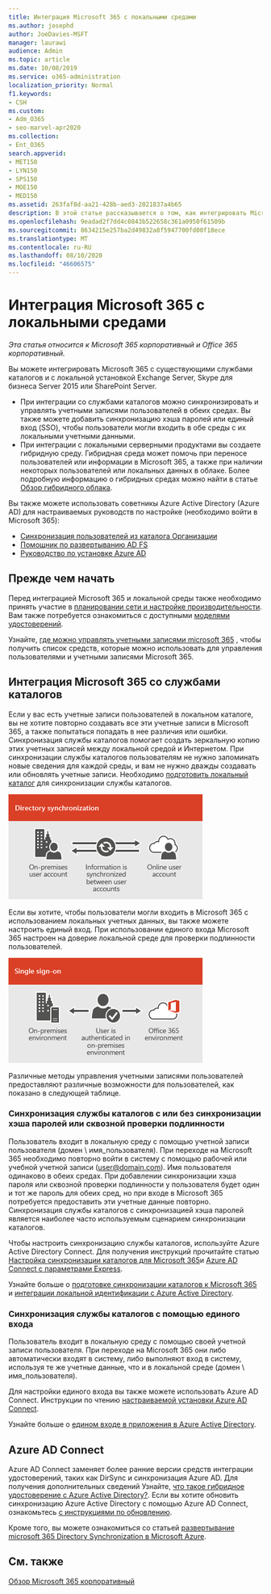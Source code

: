 ```yaml
---
title: Интеграция Microsoft 365 с локальными средами
ms.author: josephd
author: JoeDavies-MSFT
manager: laurawi
audience: Admin
ms.topic: article
ms.date: 10/08/2019
ms.service: o365-administration
localization_priority: Normal
f1.keywords:
- CSH
ms.custom:
- Adm_O365
- seo-marvel-apr2020
ms.collection:
- Ent_O365
search.appverid:
- MET150
- LYN150
- SPS150
- MOE150
- MED150
ms.assetid: 263faf8d-aa21-428b-aed3-2021837a4b65
description: В этой статье рассказывается о том, как интегрировать Microsoft 365 с существующими службами каталогов и локальными средами.
ms.openlocfilehash: 9eadad2f7dd4c0843b522658c361a0950f61509b
ms.sourcegitcommit: 8634215e257ba2d49832a8f5947700fd00f18ece
ms.translationtype: MT
ms.contentlocale: ru-RU
ms.lasthandoff: 08/10/2020
ms.locfileid: "46606575"
---
```

# <a name="microsoft-365-integration-with-on-premises-environments"></a>Интеграция Microsoft 365 с локальными средами

*Эта статья относится к Microsoft 365 корпоративный и Office 365 корпоративный.*

Вы можете интегрировать Microsoft 365 с существующими службами каталогов и с локальной установкой Exchange Server, Skype для бизнеса Server 2015 или SharePoint Server.
  
 - При интеграции со службами каталогов можно синхронизировать и управлять учетными записями пользователей в обеих средах. Вы также можете добавить синхронизацию хэша паролей или единый вход (SSO), чтобы пользователи могли входить в обе среды с их локальными учетными данными.
 - При интеграции с локальными серверными продуктами вы создаете гибридную среду. Гибридная среда может помочь при переносе пользователей или информации в Microsoft 365, а также при наличии некоторых пользователей или локальных данных в облаке. Более подробную информацию о гибридных средах можно найти в статье [Обзор гибридного облака](https://docs.microsoft.com/Office365/Enterprise/hybrid-cloud-overview).

Вы также можете использовать советникы Azure Active Directory (Azure AD) для настраиваемых руководств по настройке (необходимо войти в Microsoft 365):

- [Синхронизация пользователей из каталога Организации](https://aka.ms/aadconnectpwsync)
- [Помощник по развертыванию AD FS](https://aka.ms/adfsguidance)
- [Руководство по установке Azure AD](https://aka.ms/aadpguidance)
   
## <a name="before-you-begin"></a>Прежде чем начать

Перед интеграцией Microsoft 365 и локальной среды также необходимо принять участие в [планировании сети и настройке производительности](network-planning-and-performance.md). Вам также потребуется ознакомиться с доступными [моделями удостоверений](about-office-365-identity.md). 

Узнайте, [где можно управлять учетными записями microsoft 365](manage-office-365-accounts.md) , чтобы получить список средств, которые можно использовать для управления пользователями и учетными записями Microsoft 365. 
  
## <a name="integrate-microsoft-365-with-directory-services"></a>Интеграция Microsoft 365 со службами каталогов
Если у вас есть учетные записи пользователей в локальном каталоге, вы не хотите повторно создавать все эти учетные записи в Microsoft 365, а также попытаться попадать в нее различия или ошибки. Синхронизация службы каталогов помогает создать зеркальную копию этих учетных записей между локальной средой и Интернетом. При синхронизации службы каталогов пользователям не нужно запоминать новые сведения для каждой среды, и вам не нужно дважды создавать или обновлять учетные записи. Необходимо [подготовить локальный каталог](prepare-for-directory-synchronization.md) для синхронизации службы каталогов.
  
![Использование синхронизации службы каталогов для синхронизации локальных и сетевых данных учетных записей пользователей](media/a64af0d0-9be6-46b1-8727-277e683abf5e.png)
  
Если вы хотите, чтобы пользователи могли входить в Microsoft 365 с использованием локальных учетных данных, вы также можете настроить единый вход. При использовании единого входа Microsoft 365 настроен на доверие локальной среде для проверки подлинности пользователей.
  
![При использовании единого входа одна и та же учетная запись доступна как в локальной среде, так и в сети.](media/d76235f2-8a53-405e-b8ef-dfa4cfc208b8.png)
  
Различные методы управления учетными записями пользователей предоставляют различные возможности для пользователей, как показано в следующей таблице.
 
### <a name="directory-synchronization-with-or-without-password-hash-synchronization-or-pass-through-authentication"></a>Синхронизация службы каталогов с или без синхронизации хэша паролей или сквозной проверки подлинности

Пользователь входит в локальную среду с помощью учетной записи пользователя (домен \ имя_пользователя). При переходе на Microsoft 365 необходимо повторно войти в систему с помощью рабочей или учебной учетной записи (user@domain.com). Имя пользователя одинаково в обеих средах. При добавлении синхронизации хэша пароля или сквозной проверки подлинности у пользователя будет один и тот же пароль для обеих сред, но при входе в Microsoft 365 потребуется предоставить эти учетные данные повторно. Синхронизация службы каталогов с синхронизацией хэша паролей является наиболее часто используемым сценарием синхронизации каталогов.

Чтобы настроить синхронизацию службы каталогов, используйте Azure Active Directory Connect. Для получения инструкций прочитайте статью [Настройка синхронизации каталогов для Microsoft 365](set-up-directory-synchronization.md)и [Azure AD Connect с параметрами Express](https://go.microsoft.com/fwlink/p/?LinkId=698537).

Узнайте больше о [подготовке синхронизации каталогов к Microsoft 365](prepare-for-directory-synchronization.md) и [интеграции локальной идентификации с Azure Active Directory](https://go.microsoft.com/fwlink/?LinkId=518101).

### <a name="directory-synchronization-with-sso"></a>Синхронизация службы каталогов с помощью единого входа

Пользователь входит в локальную среду с помощью своей учетной записи пользователя. При переходе на Microsoft 365 они либо автоматически входят в систему, либо выполняют вход в систему, используя те же учетные данные, что и в локальной среде (домен \ имя_пользователя).

Для настройки единого входа вы также можете использовать Azure AD Connect. Инструкции по чтению [настраиваемой установки Azure AD Connect](https://go.microsoft.com/fwlink/p/?LinkID=698430).

Узнайте больше о [едином входе в приложения в Azure Active Directory](https://go.microsoft.com/fwlink/p/?LinkId=698604).

## <a name="azure-ad-connect"></a>Azure AD Connect

Azure AD Connect заменяет более ранние версии средств интеграции удостоверений, таких как DirSync и синхронизация Azure AD. Для получения дополнительных сведений Узнайте, [что такое гибридное удостоверение с Azure Active Directory?](https://go.microsoft.com/fwlink/p/?LinkId=527969). Если вы хотите обновить синхронизацию Azure Active Directory с помощью Azure AD Connect, ознакомьтесь [с инструкциями по обновлению](https://go.microsoft.com/fwlink/p/?LinkId=733240). 

Кроме того, вы можете ознакомиться со статьей [развертывание microsoft 365 Directory Synchronization в Microsoft Azure](https://go.microsoft.com/fwlink/?LinkId=517887).

## <a name="see-also"></a>См. также

[Обзор Microsoft 365 корпоративный](https://docs.microsoft.com/microsoft-365/enterprise/microsoft-365-overview)
